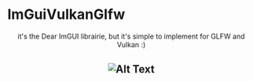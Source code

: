 ImGuiVulkanGlfw
===

<center>it's the Dear ImGUI librairie, but it's simple to implement for GLFW and Vulkan :)

![Alt Text](https://i.pinimg.com/originals/50/c5/f1/50c5f1847013012ee0f25f67fdddb8d9.gif)
---
</center>
